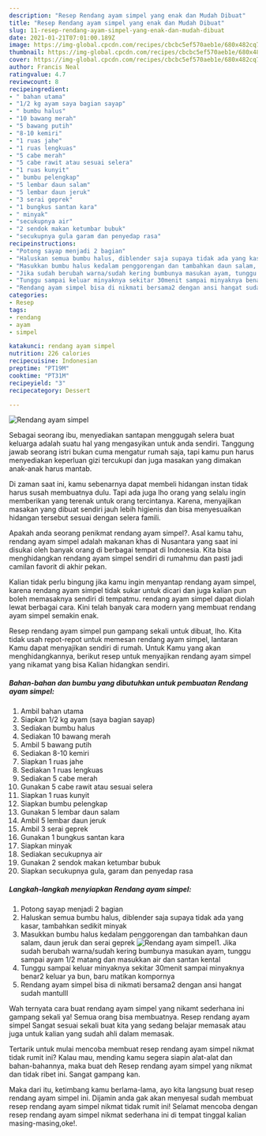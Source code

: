 ```yaml
---
description: "Resep Rendang ayam simpel yang enak dan Mudah Dibuat"
title: "Resep Rendang ayam simpel yang enak dan Mudah Dibuat"
slug: 11-resep-rendang-ayam-simpel-yang-enak-dan-mudah-dibuat
date: 2021-01-21T07:01:00.189Z
image: https://img-global.cpcdn.com/recipes/cbcbc5ef570aeb1e/680x482cq70/rendang-ayam-simpel-foto-resep-utama.jpg
thumbnail: https://img-global.cpcdn.com/recipes/cbcbc5ef570aeb1e/680x482cq70/rendang-ayam-simpel-foto-resep-utama.jpg
cover: https://img-global.cpcdn.com/recipes/cbcbc5ef570aeb1e/680x482cq70/rendang-ayam-simpel-foto-resep-utama.jpg
author: Francis Neal
ratingvalue: 4.7
reviewcount: 8
recipeingredient:
- " bahan utama"
- "1/2 kg ayam saya bagian sayap"
- " bumbu halus"
- "10 bawang merah"
- "5 bawang putih"
- "8-10 kemiri"
- "1 ruas jahe"
- "1 ruas lengkuas"
- "5 cabe merah"
- "5 cabe rawit atau sesuai selera"
- "1 ruas kunyit"
- " bumbu pelengkap"
- "5 lembar daun salam"
- "5 lembar daun jeruk"
- "3 serai geprek"
- "1 bungkus santan kara"
- " minyak"
- "secukupnya air"
- "2 sendok makan ketumbar bubuk"
- "secukupnya gula garam dan penyedap rasa"
recipeinstructions:
- "Potong sayap menjadi 2 bagian"
- "Haluskan semua bumbu halus, diblender saja supaya tidak ada yang kasar, tambahkan sedikit minyak"
- "Masukkan bumbu halus kedalam penggorengan dan tambahkan daun salam, daun jeruk dan serai geprek"
- "Jika sudah berubah warna/sudah kering bumbunya masukan ayam, tunggu sampai ayam 1/2 matang dan masukkan air dan santan kental"
- "Tunggu sampai keluar minyaknya sekitar 30menit sampai minyaknya benar2 keluar ya bun, baru matikan kompornya"
- "Rendang ayam simpel bisa di nikmati bersama2 dengan ansi hangat sudah mantulll"
categories:
- Resep
tags:
- rendang
- ayam
- simpel

katakunci: rendang ayam simpel 
nutrition: 226 calories
recipecuisine: Indonesian
preptime: "PT19M"
cooktime: "PT31M"
recipeyield: "3"
recipecategory: Dessert

---
```



![Rendang ayam simpel](https://img-global.cpcdn.com/recipes/cbcbc5ef570aeb1e/680x482cq70/rendang-ayam-simpel-foto-resep-utama.jpg)

Sebagai seorang ibu, menyediakan santapan menggugah selera buat keluarga adalah suatu hal yang mengasyikan untuk anda sendiri. Tanggung jawab seorang istri bukan cuma mengatur rumah saja, tapi kamu pun harus menyediakan keperluan gizi tercukupi dan juga masakan yang dimakan anak-anak harus mantab.

Di zaman  saat ini, kamu sebenarnya dapat membeli hidangan instan tidak harus susah membuatnya dulu. Tapi ada juga lho orang yang selalu ingin memberikan yang terenak untuk orang tercintanya. Karena, menyajikan masakan yang dibuat sendiri jauh lebih higienis dan bisa menyesuaikan hidangan tersebut sesuai dengan selera famili. 



Apakah anda seorang penikmat rendang ayam simpel?. Asal kamu tahu, rendang ayam simpel adalah makanan khas di Nusantara yang saat ini disukai oleh banyak orang di berbagai tempat di Indonesia. Kita bisa menghidangkan rendang ayam simpel sendiri di rumahmu dan pasti jadi camilan favorit di akhir pekan.

Kalian tidak perlu bingung jika kamu ingin menyantap rendang ayam simpel, karena rendang ayam simpel tidak sukar untuk dicari dan juga kalian pun boleh memasaknya sendiri di tempatmu. rendang ayam simpel dapat diolah lewat berbagai cara. Kini telah banyak cara modern yang membuat rendang ayam simpel semakin enak.

Resep rendang ayam simpel pun gampang sekali untuk dibuat, lho. Kita tidak usah repot-repot untuk memesan rendang ayam simpel, lantaran Kamu dapat menyajikan sendiri di rumah. Untuk Kamu yang akan menghidangkannya, berikut resep untuk menyajikan rendang ayam simpel yang nikamat yang bisa Kalian hidangkan sendiri.

<!--inarticleads1-->

##### Bahan-bahan dan bumbu yang dibutuhkan untuk pembuatan Rendang ayam simpel:

1. Ambil  bahan utama
1. Siapkan 1/2 kg ayam (saya bagian sayap)
1. Sediakan  bumbu halus
1. Sediakan 10 bawang merah
1. Ambil 5 bawang putih
1. Sediakan 8-10 kemiri
1. Siapkan 1 ruas jahe
1. Sediakan 1 ruas lengkuas
1. Sediakan 5 cabe merah
1. Gunakan 5 cabe rawit atau sesuai selera
1. Siapkan 1 ruas kunyit
1. Siapkan  bumbu pelengkap
1. Gunakan 5 lembar daun salam
1. Ambil 5 lembar daun jeruk
1. Ambil 3 serai geprek
1. Gunakan 1 bungkus santan kara
1. Siapkan  minyak
1. Sediakan secukupnya air
1. Gunakan 2 sendok makan ketumbar bubuk
1. Siapkan secukupnya gula, garam dan penyedap rasa




<!--inarticleads2-->

##### Langkah-langkah menyiapkan Rendang ayam simpel:

1. Potong sayap menjadi 2 bagian
1. Haluskan semua bumbu halus, diblender saja supaya tidak ada yang kasar, tambahkan sedikit minyak
1. Masukkan bumbu halus kedalam penggorengan dan tambahkan daun salam, daun jeruk dan serai geprek
<img src="//assets-global.cpcdn.com/assets/icons/button_play-2c75c40dde080a61004c1f40b05d8f140eaff45d7e9e6481dc71c63d2e7c4909.png" alt="Rendang ayam simpel">1. Jika sudah berubah warna/sudah kering bumbunya masukan ayam, tunggu sampai ayam 1/2 matang dan masukkan air dan santan kental
1. Tunggu sampai keluar minyaknya sekitar 30menit sampai minyaknya benar2 keluar ya bun, baru matikan kompornya
1. Rendang ayam simpel bisa di nikmati bersama2 dengan ansi hangat sudah mantulll




Wah ternyata cara buat rendang ayam simpel yang nikamt sederhana ini gampang sekali ya! Semua orang bisa membuatnya. Resep rendang ayam simpel Sangat sesuai sekali buat kita yang sedang belajar memasak atau juga untuk kalian yang sudah ahli dalam memasak.

Tertarik untuk mulai mencoba membuat resep rendang ayam simpel nikmat tidak rumit ini? Kalau mau, mending kamu segera siapin alat-alat dan bahan-bahannya, maka buat deh Resep rendang ayam simpel yang nikmat dan tidak ribet ini. Sangat gampang kan. 

Maka dari itu, ketimbang kamu berlama-lama, ayo kita langsung buat resep rendang ayam simpel ini. Dijamin anda gak akan menyesal sudah membuat resep rendang ayam simpel nikmat tidak rumit ini! Selamat mencoba dengan resep rendang ayam simpel nikmat sederhana ini di tempat tinggal kalian masing-masing,oke!.

